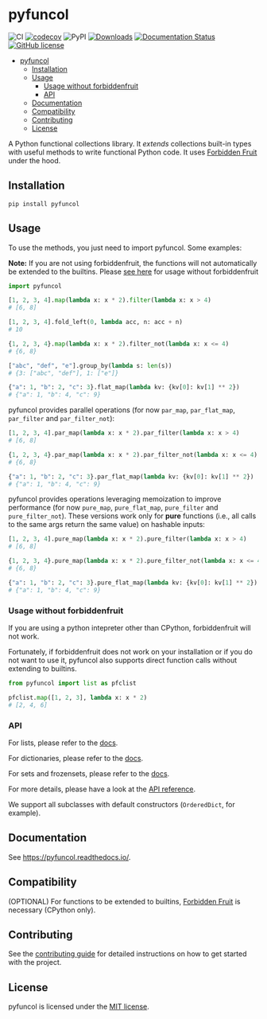 # pyfuncol

![CI](https://github.com/Gondolav/pyfuncol/actions/workflows/python-app.yml/badge.svg)
[![codecov](https://codecov.io/gh/Gondolav/pyfuncol/branch/main/graph/badge.svg)](https://codecov.io/gh/Gondolav/pyfuncol)
![PyPI](https://img.shields.io/pypi/v/pyfuncol?color=blue)
[![Downloads](https://pepy.tech/badge/pyfuncol)](https://pepy.tech/project/pyfuncol)
[![Documentation Status](https://readthedocs.org/projects/pyfuncol/badge/?version=latest)](https://pyfuncol.readthedocs.io/en/latest/?badge=latest)
[![GitHub license](https://img.shields.io/github/license/Gondolav/pyfuncol)](https://github.com/Gondolav/pyfuncol/blob/main/LICENSE)

- [pyfuncol](#pyfuncol)
  - [Installation](#installation)
  - [Usage](#usage)
    - [Usage without forbiddenfruit](#usage-without-forbiddenfruit)
    - [API](#api)
  - [Documentation](#documentation)
  - [Compatibility](#compatibility)
  - [Contributing](#contributing)
  - [License](#license)

A Python functional collections library. It _extends_ collections built-in types with useful methods to write functional Python code. It uses [Forbidden Fruit](https://github.com/clarete/forbiddenfruit) under the hood.

## Installation

`pip install pyfuncol`

## Usage

To use the methods, you just need to import pyfuncol. Some examples:

**Note:** If you are not using forbiddenfruit, the functions will not automatically be extended to the builtins. Please [see here](#usage-without-forbiddenfruit) for usage without forbiddenfruit

```python
import pyfuncol

[1, 2, 3, 4].map(lambda x: x * 2).filter(lambda x: x > 4)
# [6, 8]

[1, 2, 3, 4].fold_left(0, lambda acc, n: acc + n)
# 10

{1, 2, 3, 4}.map(lambda x: x * 2).filter_not(lambda x: x <= 4)
# {6, 8}

["abc", "def", "e"].group_by(lambda s: len(s))
# {3: ["abc", "def"], 1: ["e"]}

{"a": 1, "b": 2, "c": 3}.flat_map(lambda kv: {kv[0]: kv[1] ** 2})
# {"a": 1, "b": 4, "c": 9}
```

pyfuncol provides parallel operations (for now `par_map`, `par_flat_map`, `par_filter` and `par_filter_not`):

```python
[1, 2, 3, 4].par_map(lambda x: x * 2).par_filter(lambda x: x > 4)
# [6, 8]

{1, 2, 3, 4}.par_map(lambda x: x * 2).par_filter_not(lambda x: x <= 4)
# {6, 8}

{"a": 1, "b": 2, "c": 3}.par_flat_map(lambda kv: {kv[0]: kv[1] ** 2})
# {"a": 1, "b": 4, "c": 9}
```

pyfuncol provides operations leveraging memoization to improve performance (for now `pure_map`, `pure_flat_map`, `pure_filter` and `pure_filter_not`). These versions work only for **pure** functions (i.e., all calls to the same args return the same value) on hashable inputs:

```python
[1, 2, 3, 4].pure_map(lambda x: x * 2).pure_filter(lambda x: x > 4)
# [6, 8]

{1, 2, 3, 4}.pure_map(lambda x: x * 2).pure_filter_not(lambda x: x <= 4)
# {6, 8}

{"a": 1, "b": 2, "c": 3}.pure_flat_map(lambda kv: {kv[0]: kv[1] ** 2})
# {"a": 1, "b": 4, "c": 9}
```

### Usage without forbiddenfruit

If you are using a python intepreter other than CPython, forbiddenfruit will not work.

Fortunately, if forbiddenfruit does not work on your installation or if you do not want to use it, pyfuncol also supports direct function calls without extending to builtins.

```python
from pyfuncol import list as pfclist

pfclist.map([1, 2, 3], lambda x: x * 2)
# [2, 4, 6]
```

### API

For lists, please refer to the [docs](https://pyfuncol.readthedocs.io/en/latest/pyfuncol.html#module-pyfuncol.list).

For dictionaries, please refer to the [docs](https://pyfuncol.readthedocs.io/en/latest/pyfuncol.html#module-pyfuncol.dict).

For sets and frozensets, please refer to the [docs](https://pyfuncol.readthedocs.io/en/latest/pyfuncol.html#module-pyfuncol.set).

For more details, please have a look at the [API reference](https://pyfuncol.readthedocs.io/en/latest/modules.html).

We support all subclasses with default constructors (`OrderedDict`, for example).

## Documentation

See <https://pyfuncol.readthedocs.io/>.

## Compatibility

(OPTIONAL) For functions to be extended to builtins, [Forbidden Fruit](https://github.com/clarete/forbiddenfruit) is necessary (CPython only).

## Contributing

See the [contributing guide](https://github.com/Gondolav/pyfuncol/blob/main/CONTRIBUTING.md) for detailed instructions on how to get started with the project.

## License

pyfuncol is licensed under the [MIT license](https://github.com/Gondolav/pyfuncol/blob/main/LICENSE).
